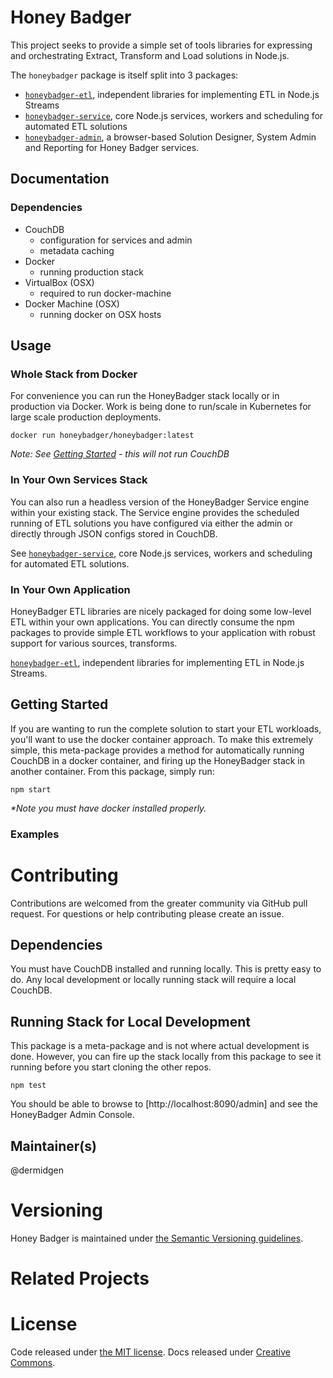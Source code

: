 # Honey Badger

This project seeks to provide a simple set of tools libraries for expressing and orchestrating Extract, Transform and Load solutions in Node.js.

The `honeybadger` package is itself split into 3 packages:

*	[`honeybadger-etl`](https://github.com/dermidgen/honeybadger-etl),
	independent libraries for implementing ETL in Node.js Streams
*	[`honeybadger-service`](https://github.com/dermidgen/honeybadger-service),
	core Node.js services, workers and scheduling for automated ETL solutions
*	[`honeybadger-admin`](https://github.com/dermidgen/honeybadger-admin),
	a browser-based Solution Designer, System Admin and Reporting for Honey Badger services.

## Documentation

### Dependencies

* CouchDB
  - configuration for services and admin
  - metadata caching
* Docker
  - running production stack
* VirtualBox (OSX)
  - required to run docker-machine
* Docker Machine (OSX)
  - running docker on OSX hosts

## Usage

### Whole Stack from Docker
For convenience you can run the HoneyBadger stack locally or in production via Docker. Work is being done to run/scale in Kubernetes for large scale production deployments.

```
docker run honeybadger/honeybadger:latest
```

_Note: See [Getting Started](#getting-started) - this will not run CouchDB_

### In Your Own Services Stack
You can also run a headless version of the HoneyBadger Service engine within your existing stack. The Service engine provides the scheduled running of ETL solutions you have configured via either the admin or directly through JSON configs stored in CouchDB.

See [`honeybadger-service`](https://github.com/dermidgen/honeybadger-service),
 core Node.js services, workers and scheduling for automated ETL solutions.

### In Your Own Application
HoneyBadger ETL libraries are nicely packaged for doing some low-level ETL within your own applications. You can directly consume the npm packages to provide simple ETL workflows to your application with robust support for various sources, transforms.

[`honeybadger-etl`](https://github.com/dermidgen/honeybadger-etl),
 independent libraries for implementing ETL in Node.js Streams.

## Getting Started
If you are wanting to run the complete solution to start your ETL workloads, you'll want to use the docker container approach. To make this extremely simple, this meta-package provides a method for automatically running CouchDB in a docker container, and firing up the HoneyBadger stack in another container. From this package, simply run:

```
npm start
```

_**Note* you must have docker installed properly._

### Examples

# Contributing

Contributions are welcomed from the greater community via GitHub pull request. For questions or help contributing
please create an issue.

## Dependencies
You must have CouchDB installed and running locally. This is pretty easy to do. Any local development or locally running stack will require a local CouchDB.

## Running Stack for Local Development
This package is a meta-package and is not where actual development is done. However, you can fire up the stack locally from this package to see it running before you start cloning the other repos.

```
npm test
```

You should be able to browse to [http://localhost:8090/admin] and see the HoneyBadger Admin Console.

## Maintainer(s)

@dermidgen

# Versioning

Honey Badger is maintained under [the Semantic Versioning guidelines](http://semver.org/).

# Related Projects

# License
Code released under [the MIT license](https://github.com/dermidgen/honeybadger/blob/master/LICENSE). 
Docs released under [Creative Commons](https://github.com/dermidgen/honeybadger/blob/master/docs/LICENSE).
